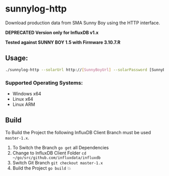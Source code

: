 # sunnylog-http
Download production data from SMA Sunny Boy using the HTTP interface.

**DEPRECATED Version only for InfluxDB v1.x**

**Tested against SUNNY BOY 1.5 with Firmware 3.10.7.R**

## Usage:

```bash
./sunnylog-http --solarUrl http://[SunnyBoyUrl] --solarPassword [SunnyBoy User Password] --influxUrl http://[InfluxDB HTTP API]
```

### Supported Operating Systems:
+ Windows x64
+ Linux x64
+ Linux ARM

## Build

To Build the Project the following InfluxDB Client Branch must be used `master-1.x`.

1. To Switch the Branch `go get` all Dependencies
1. Change to InfluxDB Client Folder `cd ~/go/src/github.com/influxdata/influxdb`
1. Switch Git Branch `git checkout master-1.x`
1. Build the Project `go build` 💥
